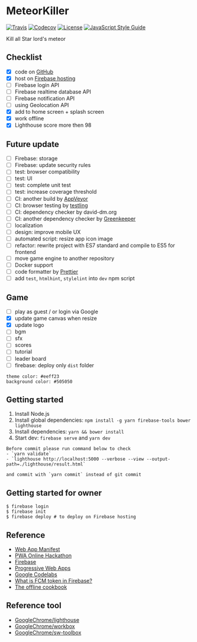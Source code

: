# MeteorKiller

[![Travis](https://img.shields.io/travis/jojoee/pwa-online-hackathon.svg)](https://travis-ci.org/jojoee/pwa-online-hackathon)
[![Codecov](https://img.shields.io/codecov/c/github/jojoee/pwa-online-hackathon.svg)](https://codecov.io/github/jojoee/pwa-online-hackathon)
[![License](https://img.shields.io/github/license/mashape/apistatus.svg)](http://opensource.org/licenses/MIT)
[![JavaScript Style Guide](https://img.shields.io/badge/code_style-standard-brightgreen.svg)](https://standardjs.com)

Kill all Star lord's meteor

## Checklist
- [x] code on [GitHub](https://github.com/jojoee/pwa-online-hackathon)
- [x] host on [Firebase hosting](https://pwa-online-hackathon-ae5f6.firebaseapp.com/)
- [ ] Firebase login API
- [ ] Firebase realtime database API
- [ ] Firebase notification API
- [ ] using Geolocation API
- [x] add to home screen + splash screen
- [x] work offline
- [x] Lighthouse score more then 98

## Future update
- [ ] Firebase: storage
- [ ] Firebase: update security rules
- [ ] test: browser compatibility
- [ ] test: UI
- [ ] test: complete unit test
- [ ] test: increase coverage threshold
- [ ] CI: another build by [AppVeyor](http://appveyor.com/)
- [ ] CI: browser testing by [testling](https://ci.testling.com/)
- [ ] CI: dependency checker by david-dm.org
- [ ] CI: another dependency checker by [Greenkeeper](https://greenkeeper.io/)
- [ ] localization
- [ ] design: improve mobile UX
- [ ] automated script: resize app icon image
- [ ] refactor: rewrite project with ES7 standard and compile to ES5 for frontend
- [ ] move game engine to another repository
- [ ] Docker support
- [ ] code formatter by [Prettier](https://github.com/prettier/prettier)
- [ ] add `test`, `htmlhint`, `stylelint` into `dev` npm script

## Game
- [ ] play as guest / or login via Google
- [x] update game canvas when resize
- [x] update logo
- [ ] bgm
- [ ] sfx
- [ ] scores
- [ ] tutorial
- [ ] leader board
- [ ] firebase: deploy only `dist` folder

```
theme color: #eeff23
background color: #505050
```

## Getting started
1. Install Node.js
2. Install global dependencies: `npm install -g yarn firebase-tools bower lighthouse`
3. Install dependencies: `yarn && bower install`
4. Start dev: `firebase serve` and `yarn dev`

```
Before commit please run command below to check
- `yarn validate`
- `lighthouse http://localhost:5000 --verbose --view --output-path=./lighthouse/result.html`

and commit with `yarn commit` instead of git commit
```

## Getting started for owner
```
$ firebase login
$ firebase init
$ firebase deploy # to deploy on Firebase hosting
```

## Reference
- [Web App Manifest](https://developer.mozilla.org/en-US/docs/Web/Manifest)
- [PWA Online Hackathon](https://pwa.online.hackathon.in.th/)
- [Firebase](https://firebase.google.com/)
- [Progressive Web Apps](https://developers.google.com/web/progressive-web-apps/)
- [Google Codelabs](https://codelabs.developers.google.com)
- [What is FCM token in Firebase?](https://stackoverflow.com/questions/37671380/what-is-fcm-token-in-firebase)
- [The offline cookbook](https://jakearchibald.com/2014/offline-cookbook/)

## Reference tool
- [GoogleChrome/lighthouse](https://github.com/GoogleChrome/lighthouse)
- [GoogleChrome/workbox](https://github.com/googlechrome/workbox)
- [GoogleChrome/sw-toolbox](https://github.com/GoogleChrome/sw-toolbox)
